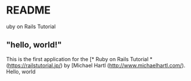 # README
uby on Rails Tutorial

## "hello, world!"

This is the first application for the
[* Ruby on Rails Tutorial * (https://railstutorial.jp/)
by [Michael Hartl (http://www.michaelhartl.com/). Hello, world
